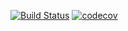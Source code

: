 [![Build Status](https://app.travis-ci.com/himax82/job4j_rest.svg?branch=master)](https://app.travis-ci.com/himax82/job4j_rest)
[![codecov](https://codecov.io/gh/himax82/job4j_rest/branch/master/graph/badge.svg?token=YT2MWEQX6Y)](https://codecov.io/gh/himax82/job4j_rest)
